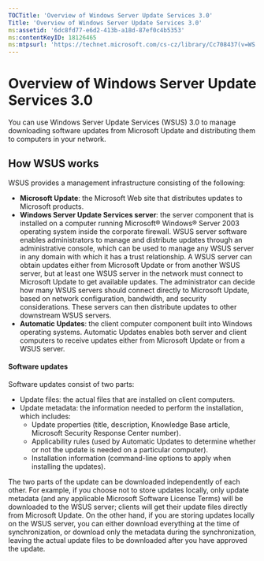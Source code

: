 ```yaml
---
TOCTitle: 'Overview of Windows Server Update Services 3.0'
Title: 'Overview of Windows Server Update Services 3.0'
ms:assetid: '6dc8fd77-e6d2-413b-a18d-87ef0c4b5353'
ms:contentKeyID: 18126465
ms:mtpsurl: 'https://technet.microsoft.com/cs-cz/library/Cc708437(v=WS.10)'
---
```


Overview of Windows Server Update Services 3.0
==============================================

You can use Windows Server Update Services (WSUS) 3.0 to manage downloading software updates from Microsoft Update and distributing them to computers in your network.

How WSUS works
--------------

WSUS provides a management infrastructure consisting of the following:

-   **Microsoft Update**: the Microsoft Web site that distributes updates to Microsoft products.
-   **Windows Server Update Services server**: the server component that is installed on a computer running Microsoft® Windows® Server 2003 operating system inside the corporate firewall. WSUS server software enables administrators to manage and distribute updates through an administrative console, which can be used to manage any WSUS server in any domain with which it has a trust relationship. A WSUS server can obtain updates either from Microsoft Update or from another WSUS server, but at least one WSUS server in the network must connect to Microsoft Update to get available updates. The administrator can decide how many WSUS servers should connect directly to Microsoft Update, based on network configuration, bandwidth, and security considerations. These servers can then distribute updates to other downstream WSUS servers.
-   **Automatic Updates**: the client computer component built into Windows operating systems. Automatic Updates enables both server and client computers to receive updates either from Microsoft Update or from a WSUS server.

#### Software updates

Software updates consist of two parts:

-   Update files: the actual files that are installed on client computers.
-   Update metadata: the information needed to perform the installation, which includes:
    -   Update properties (title, description, Knowledge Base article, Microsoft Security Response Center number).
    -   Applicability rules (used by Automatic Updates to determine whether or not the update is needed on a particular computer).
    -   Installation information (command-line options to apply when installing the updates).

The two parts of the update can be downloaded independently of each other. For example, if you choose not to store updates locally, only update metadata (and any applicable Microsoft Software License Terms) will be downloaded to the WSUS server; clients will get their update files directly from Microsoft Update. On the other hand, if you are storing updates locally on the WSUS server, you can either download everything at the time of synchronization, or download only the metadata during the synchronization, leaving the actual update files to be downloaded after you have approved the update.

